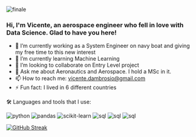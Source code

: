 ![finale](https://github.com/Vincent-Ambrose/Vincent-Ambrose/assets/118930159/09e39958-53e4-4b06-8220-48b6c98f62f9)

### Hi, I'm Vicente, an aerospace engineer who fell in love with Data Science. Glad to have you here!

- 🔭 I’m currently working as a System Engineer on navy boat and giving my free time to this new interest
- 🌱 I’m currently learning Machine Learning 
- 👯 I’m looking to collaborate on Entry Level project
- 💬 Ask me about Aeronautics and Aerospace. I hold a MSc in it.
- 📫 How to reach me: vicente.dambrosio@gmail.com
- ⚡ Fun fact: I lived in 6 different countries


🛠️ Languages and tools that I use:
<div id="header" align="left">
    <img src="https://img.shields.io/badge/Python-3776AB?style=for-the-badge&logo=python&logoColor=white" alt="python"/>
  </a>
 <img src="https://img.shields.io/badge/Pandas-217346?style=for-the-badge&logo=pandas&logoColor=white" alt="pandas"/>
  </a>
  <img src="https://img.shields.io/badge/scikit--learn-%23F7931E.svg?style=for-the-badge&logo=scikit-learn&logoColor=white" alt="scikit-learn"/>
  </a>
 <img src="https://img.shields.io/badge/SQL-CC2927?style=for-the-badge&logo=microsoft%20sql%20server&logoColor=white" alt="sql"/>
  </a>
 <img src="https://img.shields.io/badge/Scipy-217346?style=for-the-badge&logo=scipy&logoColor=white" alt="sql"/>
  </a>
 <img src="https://camo.githubusercontent.com/07f9ccb5cfb32e0ddc3b0bb406e191c636c2f0d2e99f3542e7d60b6958e44a44/68747470733a2f2f696d672e736869656c64732e696f2f62616467652f4d6174706c6f746c69622d2532336666666666662e7376673f7374796c653d666f722d7468652d6261646765266c6f676f3d4d6174706c6f746c6962266c6f676f436f6c6f723d626c61636b" alt="sql"/>
  </a>
</div>


[![GitHub Streak](http://github-readme-streak-stats.herokuapp.com?user=Vincent-Ambrose&theme=dark&background=000000)](https://git.io/streak-stats)
